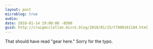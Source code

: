 ```yaml
---
layout: post
microblog: true
audio: 
date: 2010-01-14 19:00:00 -0500
guid: http://craigmcclellan.micro.blog/2010/01/15/t7800161104.html
---
```

That should have read "gear here." Sorry for the typo.
